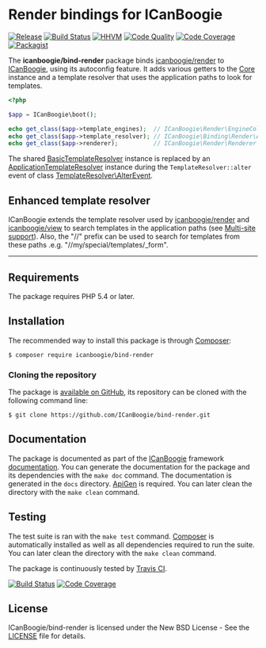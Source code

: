 # Render bindings for ICanBoogie

[![Release](https://img.shields.io/packagist/v/icanboogie/bind-render.svg)](https://packagist.org/packages/icanboogie/bind-render)
[![Build Status](https://img.shields.io/travis/ICanBoogie/bind-render/master.svg)](http://travis-ci.org/ICanBoogie/bind-render)
[![HHVM](https://img.shields.io/hhvm/icanboogie/bind-render.svg)](http://hhvm.h4cc.de/package/icanboogie/bind-render)
[![Code Quality](https://img.shields.io/scrutinizer/g/ICanBoogie/bind-render/master.svg)](https://scrutinizer-ci.com/g/ICanBoogie/bind-render)
[![Code Coverage](https://img.shields.io/coveralls/ICanBoogie/bind-render/master.svg)](https://coveralls.io/r/ICanBoogie/bind-render)
[![Packagist](https://img.shields.io/packagist/dt/icanboogie/bind-render.svg)](https://packagist.org/packages/icanboogie/bind-render)

The **icanboogie/bind-render** package binds [icanboogie/render][] to [ICanBoogie][], using its
autoconfig feature. It adds various getters to the [Core][] instance and a template
resolver that uses the application paths to look for templates.

```php
<?php

$app = ICanBoogie\boot();

echo get_class($app->template_engines);  // ICanBoogie\Render\EngineCollection
echo get_class($app->template_resolver); // ICanBoogie\Binding\Render\ApplicationTemplateResolver
echo get_class($app->renderer);          // ICanBoogie\Render\Renderer
```

The shared [BasicTemplateResolver][] instance is replaced by an [ApplicationTemplateResolver][]
instance during the `TemplateResolver::alter` event of class [TemplateResolver\AlterEvent].





## Enhanced template resolver

ICanBoogie extends the template resolver used by [icanboogie/render][] and [icanboogie/view][]
to search templates in the application paths (see [Multi-site support](https://github.com/ICanBoogie/ICanBoogie#multi-site-support)).
Also, the "//" prefix can be used to search for templates from these paths .e.g.
"//my/special/templates/_form".





----------





## Requirements

The package requires PHP 5.4 or later.





## Installation

The recommended way to install this package is through [Composer](http://getcomposer.org/):

```
$ composer require icanboogie/bind-render
```





### Cloning the repository

The package is [available on GitHub](https://github.com/ICanBoogie/bind-render), its repository can be
cloned with the following command line:

	$ git clone https://github.com/ICanBoogie/bind-render.git





## Documentation

The package is documented as part of the [ICanBoogie](http://icanboogie.org/) framework
[documentation](http://icanboogie.org/docs/). You can generate the documentation for the package
and its dependencies with the `make doc` command. The documentation is generated in the `docs`
directory. [ApiGen](http://apigen.org/) is required. You can later clean the directory with
the `make clean` command.





## Testing

The test suite is ran with the `make test` command. [Composer](http://getcomposer.org/) is
automatically installed as well as all dependencies required to run the suite. You can later
clean the directory with the `make clean` command.

The package is continuously tested by [Travis CI](http://about.travis-ci.org/).

[![Build Status](https://img.shields.io/travis/ICanBoogie/bind-render/master.svg)](https://travis-ci.org/ICanBoogie/bind-render)
[![Code Coverage](https://img.shields.io/coveralls/ICanBoogie/bind-render/master.svg)](https://coveralls.io/r/ICanBoogie/bind-render)





## License

ICanBoogie/bind-render is licensed under the New BSD License - See the [LICENSE](LICENSE) file for details.





[icanboogie/module]: https://github.com/ICanBoogie/Module
[icanboogie/render]: https://github.com/ICanBoogie/Render
[icanboogie/view]: https://github.com/ICanBoogie/View
[ICanBoogie]: https://github.com/ICanBoogie/ICanBoogie
[ApplicationTemplateResolver]: http://icanboogie.org/docs/class-ICanBoogie.Binding.Render.ApplicationTemplateResolver.html
[Core]: http://icanboogie.org/docs/class-ICanBoogie.Core.html
[BasicTemplateResolver]: http://icanboogie.org/docs/class-ICanBoogie.Render.BasicTemplateResolver.html
[TemplateResolver\AlterEvent]: http://icanboogie.org/docs/class-ICanBoogie.Render.TemplateResolver.AlterEvent.html
